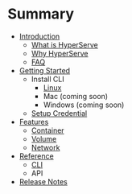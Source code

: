 # Summary

* [Introduction](./Introduction/__index__.md)
   * [What is HyperServe](./Introduction/what_is_hyperserve.md)
   * [Why HyperServe](./Introduction/why_hyperserve.md)
   * [FAQ](./Introduction/faq.md)
* [Getting Started](./GettingStarted/__index__.md)
   * Install CLI
       * [Linux](./GettingStarted/linux.md)
       * Mac (coming soon)
       * Windows (coming soon)
   * [Setup Credential](./GettingStarted/setup_credential.md)
* [Features](./Feature/__index__.md)
   * [Container](./Feature/container.md)
   * [Volume](./Feature/volume.md)
   * [Network](./Feature/network.md)
* [Reference](./Reference/__index__.md)
   * [CLI](./Reference/CLI/__index__.md)
   * API
* [Release Notes](./ReleaseNote/__index__.md)

